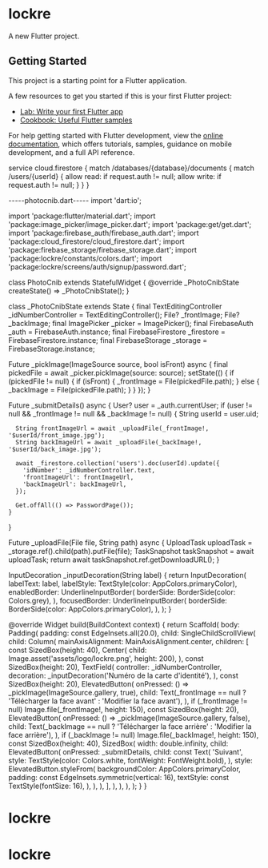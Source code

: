 # lockre

A new Flutter project.

## Getting Started

This project is a starting point for a Flutter application.

A few resources to get you started if this is your first Flutter project:

- [Lab: Write your first Flutter app](https://docs.flutter.dev/get-started/codelab)
- [Cookbook: Useful Flutter samples](https://docs.flutter.dev/cookbook)

For help getting started with Flutter development, view the
[online documentation](https://docs.flutter.dev/), which offers tutorials,
samples, guidance on mobile development, and a full API reference.

service cloud.firestore {
  match /databases/{database}/documents {
    match /users/{userId} {
      allow read: if request.auth != null;
      allow write: if request.auth != null;
    }
  }
}




-----photocnib.dart-----
import 'dart:io';

import 'package:flutter/material.dart';
import 'package:image_picker/image_picker.dart';
import 'package:get/get.dart';
import 'package:firebase_auth/firebase_auth.dart';
import 'package:cloud_firestore/cloud_firestore.dart';
import 'package:firebase_storage/firebase_storage.dart';
import 'package:lockre/constants/colors.dart';
import 'package:lockre/screens/auth/signup/password.dart';

class PhotoCnib extends StatefulWidget {
  @override
  _PhotoCnibState createState() => _PhotoCnibState();
}

class _PhotoCnibState extends State<PhotoCnib> {
  final TextEditingController _idNumberController = TextEditingController();
  File? _frontImage;
  File? _backImage;
  final ImagePicker _picker = ImagePicker();
  final FirebaseAuth _auth = FirebaseAuth.instance;
  final FirebaseFirestore _firestore = FirebaseFirestore.instance;
  final FirebaseStorage _storage = FirebaseStorage.instance;

  Future<void> _pickImage(ImageSource source, bool isFront) async {
    final pickedFile = await _picker.pickImage(source: source);
    setState(() {
      if (pickedFile != null) {
        if (isFront) {
          _frontImage = File(pickedFile.path);
        } else {
          _backImage = File(pickedFile.path);
        }
      }
    });
  }

  Future<void> _submitDetails() async {
    User? user = _auth.currentUser;
    if (user != null && _frontImage != null && _backImage != null) {
      String userId = user.uid;
      
      String frontImageUrl = await _uploadFile(_frontImage!, '$userId/front_image.jpg');
      String backImageUrl = await _uploadFile(_backImage!, '$userId/back_image.jpg');

      await _firestore.collection('users').doc(userId).update({
        'idNumber': _idNumberController.text,
        'frontImageUrl': frontImageUrl,
        'backImageUrl': backImageUrl,
      });

      Get.offAll(() => PasswordPage());
    }
  }

  Future<String> _uploadFile(File file, String path) async {
    UploadTask uploadTask = _storage.ref().child(path).putFile(file);
    TaskSnapshot taskSnapshot = await uploadTask;
    return await taskSnapshot.ref.getDownloadURL();
  }

  InputDecoration _inputDecoration(String label) {
    return InputDecoration(
      labelText: label,
      labelStyle: TextStyle(color: AppColors.primaryColor),
      enabledBorder: UnderlineInputBorder(
        borderSide: BorderSide(color: Colors.grey),
      ),
      focusedBorder: UnderlineInputBorder(
        borderSide: BorderSide(color: AppColors.primaryColor),
      ),
    );
  }

  @override
  Widget build(BuildContext context) {
    return Scaffold(
      body: Padding(
        padding: const EdgeInsets.all(20.0),
        child: SingleChildScrollView(
          child: Column(
            mainAxisAlignment: MainAxisAlignment.center,
            children: [
              const SizedBox(height: 40),
              Center(
                child: Image.asset('assets/logo/lockre.png', height: 200),
              ),
              const SizedBox(height: 20),
              TextField(
                controller: _idNumberController,
                decoration: _inputDecoration('Numéro de la carte d\'identité'),
              ),
              const SizedBox(height: 20),
              ElevatedButton(
                onPressed: () => _pickImage(ImageSource.gallery, true),
                child: Text(_frontImage == null ? 'Télécharger la face avant' : 'Modifier la face avant'),
              ),
              if (_frontImage != null) Image.file(_frontImage!, height: 150),
              const SizedBox(height: 20),
              ElevatedButton(
                onPressed: () => _pickImage(ImageSource.gallery, false),
                child: Text(_backImage == null ? 'Télécharger la face arrière' : 'Modifier la face arrière'),
              ),
              if (_backImage != null) Image.file(_backImage!, height: 150),
              const SizedBox(height: 40),
              SizedBox(
                width: double.infinity,
                child: ElevatedButton(
                  onPressed: _submitDetails,
                  child: const Text(
                    'Suivant',
                    style: TextStyle(color: Colors.white, fontWeight: FontWeight.bold),
                  ),
                  style: ElevatedButton.styleFrom(
                    backgroundColor: AppColors.primaryColor,
                    padding: const EdgeInsets.symmetric(vertical: 16),
                    textStyle: const TextStyle(fontSize: 16),
                  ),
                ),
              ),
            ],
          ),
        ),
      ),
    );
  }
}
# lockre
# lockre
